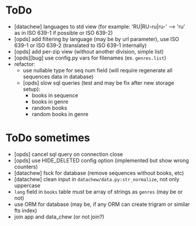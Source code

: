 # ToDo

- [datachew] languages to std view (for example: 'RU|RU-ru|ru-' --> 'ru' as in ISO 639-1 if possible or ISO 639-2)
- [opds] add filtering by language (may be by url parameter), use ISO 639-1 or ISO 639-2 (translated to ISO 639-1 internally)
- [opds] add per-zip view (without another division, simple list)
- [opds][bug] use config.py vars for filenames (ex. `genres.list`)
- refactor:
  - use nullable type for seq num field (will require regenerate all sequences data in database)
  - [opds] slow sql queries (test and may be fix after new storage setup):
    - books in sequence
    - books in genre
    - random books
    - random books in genre

# ToDo sometimes

- [opds] cancel sql query on connection close
- [opds] use HIDE_DELETED config option (implemented but show wrong counters)
- [datachew] fsck for database (remove sequences without books, etc)
- [datachew] clean input in `datachew/data.py:str_normalize`, not only uppercase
- `lang` field in `books` table must be array of strings as `genres` (may be or not)
- use ORM for database (may be, if any ORM can create trigram or similar fts index)
- join app and data_chew (or not join?)

